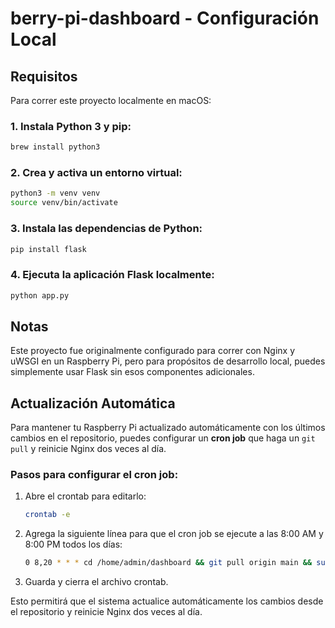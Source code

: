
# berry-pi-dashboard - Configuración Local

## Requisitos

Para correr este proyecto localmente en macOS:

### 1. Instala Python 3 y pip:
```bash
brew install python3
```

### 2. Crea y activa un entorno virtual:
```bash
python3 -m venv venv
source venv/bin/activate
```

### 3. Instala las dependencias de Python:
```bash
pip install flask
```

### 4. Ejecuta la aplicación Flask localmente:
```bash
python app.py
```

## Notas

Este proyecto fue originalmente configurado para correr con Nginx y uWSGI en un Raspberry Pi, pero para propósitos de desarrollo local, puedes simplemente usar Flask sin esos componentes adicionales.

## Actualización Automática

Para mantener tu Raspberry Pi actualizado automáticamente con los últimos cambios en el repositorio, puedes configurar un **cron job** que haga un `git pull` y reinicie Nginx dos veces al día.

### Pasos para configurar el cron job:

1. Abre el crontab para editarlo:
   ```bash
   crontab -e
   ```

2. Agrega la siguiente línea para que el cron job se ejecute a las 8:00 AM y 8:00 PM todos los días:
   ```bash
   0 8,20 * * * cd /home/admin/dashboard && git pull origin main && sudo systemctl restart nginx
   ```

3. Guarda y cierra el archivo crontab.

Esto permitirá que el sistema actualice automáticamente los cambios desde el repositorio y reinicie Nginx dos veces al día.
